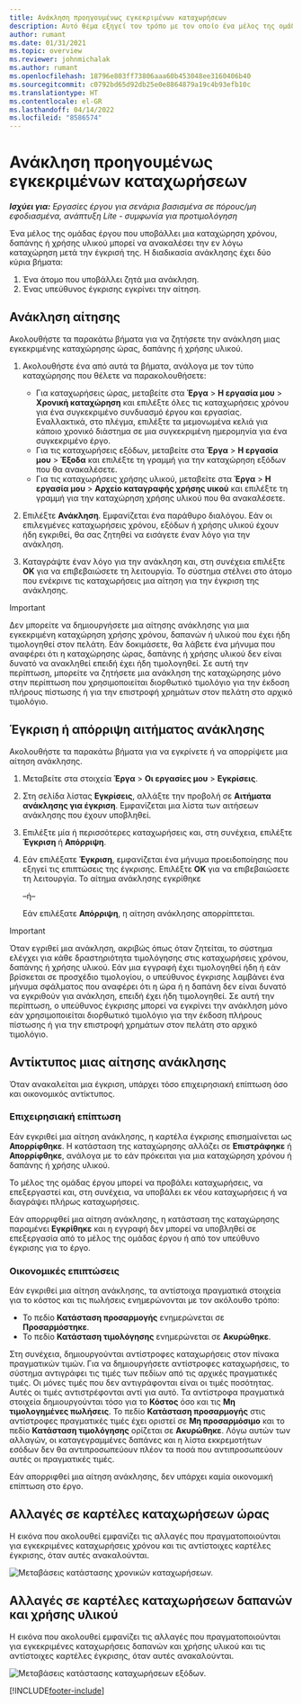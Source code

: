 ```yaml
---
title: Ανάκληση προηγουμένως εγκεκριμένων καταχωρήσεων
description: Αυτό θέμα εξηγεί τον τρόπο με τον οποίο ένα μέλος της ομάδας έργου μπορεί να ζητήσει την ανάκληση προηγουμένως υποβληθέντων και εγκριθέντων καρτελών χρόνου, δαπανών και χρήσης υλικού, καθώς και τον τρόπο με τον οποίο ένας διαχειριστής έργου μπορεί να εγκρίνει ή να απορρίψει αιτήσεις ανάκλησης.
author: rumant
ms.date: 01/31/2021
ms.topic: overview
ms.reviewer: johnmichalak
ms.author: rumant
ms.openlocfilehash: 18796e803ff73806aaa60b453048ee3160406b40
ms.sourcegitcommit: c0792bd65d92db25e0e8864879a19c4b93efb10c
ms.translationtype: HT
ms.contentlocale: el-GR
ms.lasthandoff: 04/14/2022
ms.locfileid: "8586574"
---
```

# <a name="recall-previously-approved-entries"></a>Ανάκληση προηγουμένως εγκεκριμένων καταχωρήσεων

_**Ισχύει για:** Εργασίες έργου για σενάρια βασισμένα σε πόρους/μη εφοδιασμένα, ανάπτυξη Lite - συμφωνία για προτιμολόγηση_

Ένα μέλος της ομάδας έργου που υποβάλλει μια καταχώρηση χρόνου, δαπάνης ή χρήσης υλικού μπορεί να ανακαλέσει την εν λόγω καταχώρηση μετά την έγκρισή της. Η διαδικασία ανάκλησης έχει δύο κύρια βήματα:

1. Ένα άτομο που υποβάλλει ζητά μια ανάκληση.
2. Ένας υπεύθυνος έγκρισης εγκρίνει την αίτηση.

## <a name="request-a-recall"></a>Ανάκληση αίτησης

Ακολουθήστε τα παρακάτω βήματα για να ζητήσετε την ανάκληση μιας εγκεκριμένης καταχώρησης ώρας, δαπάνης ή χρήσης υλικού.

1. Ακολουθήστε ένα από αυτά τα βήματα, ανάλογα με τον τύπο καταχώρησης που θέλετε να παρακολουθήσετε:

    - Για καταχωρήσεις ώρας, μεταβείτε στα **Έργα** \> **Η εργασία μου** \> **Χρονική καταχώρηση** και επιλέξτε όλες τις καταχωρήσεις χρόνου για ένα συγκεκριμένο συνδυασμό έργου και εργασίας. Εναλλακτικά, στο πλέγμα, επιλέξτε τα μεμονωμένα κελιά για κάποιο χρονικό διάστημα σε μια συγκεκριμένη ημερομηνία για ένα συγκεκριμένο έργο.
    - Για τις καταχωρήσεις εξόδων, μεταβείτε στα **Έργα** \> **Η εργασία μου** \> **Έξοδα** και επιλέξτε τη γραμμή για την καταχώρηση εξόδων που θα ανακαλέσετε.
    - Για τις καταχωρήσεις χρήσης υλικού, μεταβείτε στα **Έργα** \> **Η εργασία μου** \> **Αρχείο καταγραφής χρήσης υικού** και επιλέξτε τη γραμμή για την καταχώρηση χρήσης υλικού που θα ανακαλέσετε.

2. Επιλέξτε **Ανάκληση**. Εμφανίζεται ένα παράθυρο διαλόγου. Εάν οι επιλεγμένες καταχωρήσεις χρόνου, εξόδων ή χρήσης υλικού έχουν ήδη εγκριθεί, θα σας ζητηθεί να εισάγετε έναν λόγο για την ανάκληση.
3. Καταγράψτε έναν λόγο για την ανάκληση και, στη συνέχεια επιλέξτε **ΟΚ** για να επιβεβαιώσετε τη λειτουργία. Το σύστημα στέλνει στο άτομο που ενέκρινε τις καταχωρήσεις μια αίτηση για την έγκριση της ανάκλησης.

> [!IMPORTANT]
> Δεν μπορείτε να δημιουργήσετε μια αίτησης ανάκλησης για μια εγκεκριμένη καταχώρηση χρήσης χρόνου, δαπανών ή υλικού που έχει ήδη τιμολογηθεί στον πελάτη. Εάν δοκιμάσετε, θα λάβετε ένα μήνυμα που αναφέρει ότι η καταχώρησης ώρας, δαπάνης ή χρήσης υλικού δεν είναι δυνατό να ανακληθεί επειδή έχει ήδη τιμολογηθεί. Σε αυτή την περίπτωση, μπορείτε να ζητήσετε μια ανάκληση της καταχώρησης μόνο στην περίπτωση που χρησιμοποιείται διορθωτικό τιμολόγιο για την έκδοση πλήρους πίστωσης ή για την επιστροφή χρημάτων στον πελάτη στο αρχικό τιμολόγιο.

## <a name="approve-or-reject-a-recall-request"></a>Έγκριση ή απόρριψη αιτήματος ανάκλησης

Ακολουθήστε τα παρακάτω βήματα για να εγκρίνετε ή να απορρίψετε μια αίτηση ανάκλησης.

1. Μεταβείτε στα στοιχεία **Έργα** \> **Οι εργασίες μου** \> **Εγκρίσεις**.
2. Στη σελίδα λίστας **Εγκρίσεις**, αλλάξτε την προβολή σε **Αιτήματα ανάκλησης για έγκριση**. Εμφανίζεται μια λίστα των αιτήσεων ανάκλησης που έχουν υποβληθεί.
3. Επιλέξτε μία ή περισσότερες καταχωρήσεις και, στη συνέχεια, επιλέξτε **Έγκριση** ή **Απόρριψη**.
4. Εάν επιλέξατε **Έγκριση**, εμφανίζεται ένα μήνυμα προειδοποίησης που εξηγεί τις επιπτώσεις της έγκρισης. Επιλέξτε **ΟΚ** για να επιβεβαιώσετε τη λειτουργία. Το αίτημα ανάκλησης εγκρίθηκε

    –ή–

    Εάν επιλέξατε **Απόρριψη**, η αίτηση ανάκλησης απορρίπτεται.

> [!IMPORTANT]
> Όταν εγριθεί μια ανάκληση, ακριβώς όπως όταν ζητείται, το σύστημα ελέγχει για κάθε δραστηριότητα τιμολόγησης στις καταχωρήσεις χρόνου, δαπάνης ή χρήσης υλικού. Εάν μια εγγραφή έχει τιμολογηθεί ήδη ή εάν βρίσκεται σε προσχέδιο τιμολογίου, ο υπεύθυνος έγκρισης λαμβάνει ένα μήνυμα σφάλματος που αναφέρει ότι η ώρα ή η δαπάνη δεν είναι δυνατό να εγκριθούν για ανάκληση, επειδή έχει ήδη τιμολογηθεί. Σε αυτή την περίπτωση, ο υπεύθυνος έγκρισης μπορεί να εγκρίνει την ανάκληση μόνο εάν χρησιμοποιείται διορθωτικό τιμολόγιο για την έκδοση πλήρους πίστωσης ή για την επιστροφή χρημάτων στον πελάτη στο αρχικό τιμολόγιο.

## <a name="impact-of-a-recall-request"></a>Αντίκτυπος μιας αίτησης ανάκλησης

Όταν ανακαλείται μια έγκριση, υπάρχει τόσο επιχειρησιακή επίπτωση όσο και οικονομικός αντίκτυπος.

### <a name="operational-impact"></a>Επιχειρησιακή επίπτωση

Εάν εγκριθεί μια αίτηση ανάκλησης, η καρτέλα έγκρισης επισημαίνεται ως **Απορρίφθηκε**. Η κατάσταση της καταχώρησης αλλάζει σε **Επιστράφηκε** ή **Απορρίφθηκε**, ανάλογα με το εάν πρόκειται για μια καταχώρηση χρόνου ή δαπάνης ή χρήσης υλικού.

Το μέλος της ομάδας έργου μπορεί να προβάλει καταχωρήσεις, να επεξεργαστεί και, στη συνέχεια, να υποβάλει εκ νέου καταχωρήσεις ή να διαγράψει πλήρως καταχωρήσεις.

Εάν απορριφθεί μια αίτηση ανάκλησης, η κατάσταση της καταχώρησης παραμένει **Εγκρίθηκε** και η εγγραφή δεν μπορεί να υποβληθεί σε επεξεργασία από το μέλος της ομάδας έργου ή από τον υπεύθυνο έγκρισης για το έργο.

### <a name="financial-impact"></a>Οικονομικές επιπτώσεις

Εάν εγκριθεί μια αίτηση ανάκλησης, τα αντίστοιχα πραγματικά στοιχεία για το κόστος και τις πωλήσεις ενημερώνονται με τον ακόλουθο τρόπο:

- Το πεδίο **Κατάσταση προσαρμογής** ενημερώνεται σε **Προσαρμόστηκε**.
- Το πεδίο **Κατάσταση τιμολόγησης** ενημερώνεται σε **Ακυρώθηκε**.

Στη συνέχεια, δημιουργούνται αντίστροφες καταχωρήσεις στον πίνακα πραγματικών τιμών. Για να δημιουργήσετε αντίστροφες καταχωρήσεις, το σύστημα αντιγράφει τις τιμές των πεδίων από τις αρχικές πραγματικές τιμές. Οι μόνες τιμές που δεν αντιγράφονται είναι οι τιμές ποσότητας. Αυτές οι τιμές αντιστρέφονται αντί για αυτό. Τα αντίστροφα πραγματικά στοιχεία δημιουργούνται τόσο για το **Κόστος** όσο και τις **Μη τιμολογημένες πωλήσεις**. Το πεδίο **Κατάσταση προσαρμογής** στις αντίστροφες πραγματικές τιμές έχει οριστεί σε **Μη προσαρμόσιμο** και το πεδίο **Κατάσταση τιμολόγησης** ορίζεται σε **Ακυρώθηκε**. Λόγω αυτών των αλλαγών, οι καταγεγραμμένες δαπάνες και η λίστα εκκρεμοτήτων εσόδων δεν θα αντιπροσωπεύουν πλέον τα ποσά που αντιπροσωπεύουν αυτές οι πραγματικές τιμές.

Εάν απορριφθεί μια αίτηση ανάκλησης, δεν υπάρχει καμία οικονομική επίπτωση στο έργο.

## <a name="changes-to-time-entry-records"></a>Αλλαγές σε καρτέλες καταχωρήσεων ώρας

Η εικόνα που ακολουθεί εμφανίζει τις αλλαγές που πραγματοποιούνται για εγκεκριμένες καταχωρήσεις χρόνου και τις αντίστοιχες καρτέλες έγκρισης, όταν αυτές ανακαλούνται.

![Μεταβάσεις κατάστασης χρονικών καταχωρήσεων.](media/TimeEntryStateTransitions.png)

## <a name="changes-to-expense-and-material-usage-entry-records"></a>Αλλαγές σε καρτέλες καταχωρήσεων δαπανών και χρήσης υλικού

Η εικόνα που ακολουθεί εμφανίζει τις αλλαγές που πραγματοποιούνται για εγκεκριμένες καταχωρήσεις δαπανών και χρήσης υλικού και τις αντίστοιχες καρτέλες έγκρισης, όταν αυτές ανακαλούνται.

![Μεταβάσεις κατάστασης καταχωρήσεων εξόδων.](media/ExpenseEntryStateTransitions.png)

[!INCLUDE[footer-include](../includes/footer-banner.md)]
